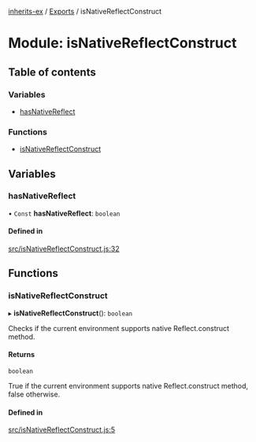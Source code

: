 [inherits-ex](../README.md) / [Exports](../modules.md) / isNativeReflectConstruct

# Module: isNativeReflectConstruct

## Table of contents

### Variables

- [hasNativeReflect](isNativeReflectConstruct.md#hasnativereflect)

### Functions

- [isNativeReflectConstruct](isNativeReflectConstruct.md#isnativereflectconstruct)

## Variables

### hasNativeReflect

• `Const` **hasNativeReflect**: `boolean`

#### Defined in

[src/isNativeReflectConstruct.js:32](https://github.com/snowyu/inherits-ex.js/blob/fe6c4cf/src/isNativeReflectConstruct.js#L32)

## Functions

### isNativeReflectConstruct

▸ **isNativeReflectConstruct**(): `boolean`

Checks if the current environment supports native Reflect.construct method.

#### Returns

`boolean`

True if the current environment supports native Reflect.construct method, false otherwise.

#### Defined in

[src/isNativeReflectConstruct.js:5](https://github.com/snowyu/inherits-ex.js/blob/fe6c4cf/src/isNativeReflectConstruct.js#L5)
